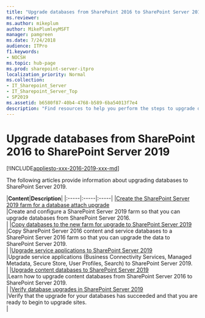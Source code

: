```yaml
---
title: "Upgrade databases from SharePoint 2016 to SharePoint Server 2019"
ms.reviewer: 
ms.author: mikeplum
author: MikePlumleyMSFT
manager: pamgreen
ms.date: 7/24/2018
audience: ITPro
f1.keywords:
- NOCSH
ms.topic: hub-page
ms.prod: sharepoint-server-itpro
localization_priority: Normal
ms.collection:
- IT_Sharepoint_Server
- IT_Sharepoint_Server_Top
- SP2019
ms.assetid: b6580f87-40b4-4768-b589-6ba54013f7e4
description: "Find resources to help you perform the steps to upgrade databases from SharePoint Server 2016 to SharePoint Server 2019."
---
```


# Upgrade databases from SharePoint 2016 to SharePoint Server 2019

[!INCLUDE[appliesto-xxx-2016-2019-xxx-md](../includes/appliesto-xxx-2016-2019-xxx-md.md)] 
  
The following articles provide information about upgrading databases to SharePoint Server 2019.
  
  
|**Content**|**Description**|
|:-----|:-----|:-----|
|[Create the SharePoint Server 2019 farm for a database attach upgrade](create-the-sharepoint-server-2019-farm-for-a-database-attach-upgrade.md) <br/> |Create and configure a SharePoint Server 2019 farm so that you can upgrade databases from SharePoint Server 2016.  <br/> |
|[Copy databases to the new farm for upgrade to SharePoint Server 2019](copy-databases-to-the-new-farm-for-upgrade-to-sharepoint-server-2016.md) <br/> |Copy SharePoint Server 2016 content and service databases to a SharePoint Server 2016 farm so that you can upgrade the data to SharePoint Server 2019.  <br/> |
|[Upgrade service applications to SharePoint Server 2019](upgrade-service-applications-to-sharepoint-server-2019.md) <br/> |Upgrade service applications (Business Connectivity Services, Managed Metadata, Secure Store, User Profiles, Search) to SharePoint Server 2019.  <br/> |
|[Upgrade content databases to SharePoint Server 2019](upgrade-content-databases-2019.md) <br/> |Learn how to upgrade content databases from SharePoint Server 2016 to SharePoint Server 2019.  <br/> |
|[Verify database upgrades in SharePoint Server 2019](verify-upgrade-for-databases-2019.md) <br/> |Verify that the upgrade for your databases has succeeded and that you are ready to begin to upgrade sites.  <br/> |
   

